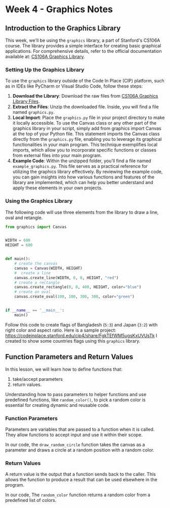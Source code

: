 # Week 4 - Graphics Notes

## Introduction to the Graphics Library

This week, we'll be using the `graphics` library, a part of Stanford's CS106A course. The library provides a simple interface for creating basic graphical applications. For comprehensive details, refer to the official documentation available at: [CS106A Graphics Library](https://cs106a.stanford.edu/graphics).

### Setting Up the Graphics Library

To use the `graphics` library outside of the Code In Place (CIP) platform, such as in IDEs like PyCharm or Visual Studio Code, follow these steps:

1. **Download the Library**: Download the raw files from [CS106A Graphics Library Files](https://cs106a.stanford.edu/Graphics.zip).
2. **Extract the Files**: Unzip the downloaded file. Inside, you will find a file named `graphics.py`.
3. **Local Import**: Place the `graphics.py` file in your project directory to make it locally accessible. To use the Canvas class or any other part of the graphics library in your script, simply add from graphics import Canvas at the top of your Python file. This statement imports the Canvas class directly from the `graphics.py` file, enabling you to leverage its graphical functionalities in your main program. This technique exemplifies local imports, which allow you to incorporate specific functions or classes from external files into your main program. 
4. **Example Code**: Within the unzipped folder, you'll find a file named `example_graphics.py`. This file serves as a practical reference for utilizing the graphics library effectively. By reviewing the example code, you can gain insights into how various functions and features of the library are implemented, which can help you better understand and apply these elements in your own projects.

### Using the Graphics Library
The following code will use three elements from the library to draw a line, oval and retangle. 

```py
from graphics import Canvas


WIDTH = 600
HEIGHT = 600


def main():
    # create the canvas
    canvas = Canvas(WIDTH, HEIGHT)
    #  create a line
    canvas.create_line(WIDTH, 0, 0, HEIGHT, "red")
    # create a rectangle
    canvas.create_rectangle(0, 0, 400, HEIGHT, color="blue")
    # create an oval
    canvas.create_oval(100, 100, 300, 300, color="green")


if __name__ == '__main__':
    main()

```

Follow this code to create flags of Bangladesh (`5:3`) and Japan (`3:2`) with right color and aspect ratio. Here is a sample project: https://codeinplace.stanford.edu/cip4/share/FgkTEfWM5ugsKxUVUsTk I created to show some countries flags using this `graphics` library. 


## Function Parameters and Return Values

In this lesson, we will learn how to define functions that: 
1) take/accept parameters 
2) return values. 

Understanding how to pass parameters to helper functions and use predefined functions, like `random_color()`, to pick a random color is essential for creating dynamic and reusable code.

### Function Parameters
Parameters are variables that are passed to a function when it is called. They allow functions to accept input and use it within their scope.

In our code, the `draw_random_circle` function takes the canvas as a parameter and draws a circle at a random position with a random color.

### Return Values
A return value is the output that a function sends back to the caller. This allows the function to produce a result that can be used elsewhere in the program.

In our code, The `random_color` function returns a random color from a predefined list of colors.

